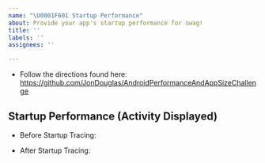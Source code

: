 ```yaml
---
name: "\U0001F601 Startup Performance"
about: Provide your app's startup performance for swag!
title: ''
labels: ''
assignees: ''

---
```


- Follow the directions found here: https://github.com/JonDouglas/AndroidPerformanceAndAppSizeChallenge

## Startup Performance (Activity Displayed)

- Before Startup Tracing:

- After Startup Tracing:
